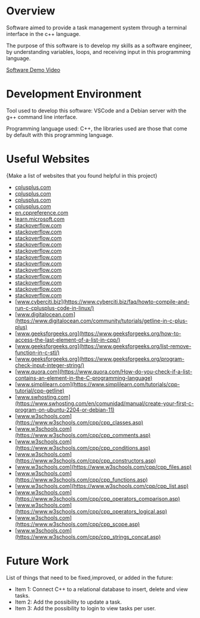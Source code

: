# Overview

Software aimed to provide a task management system through a terminal interface in the c++ language.

The purpose of this software is to develop my skills as a software engineer, by understanding variables, loops, and receiving input in this programming language.

[Software Demo Video](https://youtu.be/6kgRyUyvQ-s)

# Development Environment

Tool used to develop this software: VSCode and a Debian server with the g++ command line interface.

Programming language used: C++, the libraries used are those that come by default with this programming language.

# Useful Websites

{Make a list of websites that you found helpful in this project}

- [cplusplus.com](https://cplusplus.com/forum/beginner/51814/)
- [cplusplus.com](https://cplusplus.com/forum/beginner/88378/)
- [cplusplus.com](https://cplusplus.com/forum/beginner/235373/)
- [cplusplus.com](https://cplusplus.com/reference/list/list/remove/)
- [en.cppreference.com](https://en.cppreference.com/w/cpp/language/expressions)
- [learn.microsoft.com](https://learn.microsoft.com/en-us/cpp/cpp/new-operator-cpp?view=msvc-170)
- [stackoverflow.com](https://stackoverflow.com/questions/655065/when-should-i-use-the-new-keyword-in-c)
- [stackoverflow.com](https://stackoverflow.com/questions/679571/when-to-use-new-and-when-not-to-in-c)
- [stackoverflow.com](https://stackoverflow.com/questions/11713842/visual-c-cant-open-include-file-iostream)
- [stackoverflow.com](https://stackoverflow.com/questions/15446951/how-to-cin-whole-sentence-with-whitespaces)
- [stackoverflow.com](https://stackoverflow.com/questions/21257544/c-wait-for-user-input)
- [stackoverflow.com](https://stackoverflow.com/questions/31479556/exiting-loop-using-enterreturn-key-c)
- [stackoverflow.com](https://stackoverflow.com/questions/39193327/how-to-ask-for-input-again-c)
- [stackoverflow.com](https://stackoverflow.com/questions/57079915/how-doi-use-stdstring-to-get-user-console-input)
- [stackoverflow.com](https://stackoverflow.com/questions/5882872/reading-a-full-line-of-input)
- [stackoverflow.com](https://stackoverflow.com/questions/58926118/c-input-validation-why-is-a-0-returned-when-i-input-a-letter)
- [stackoverflow.com](https://stackoverflow.com/questions/73347313/error-with-vscode-cpptools-cl-exe-build-and-debug-is-only-usable-when-vs-code)
- [stackoverflow.com](https://stackoverflow.com/questions/9270145/c-getline-i-cant-avoid-reading-the-enter-key)
- [www.cyberciti.biz](https://www.cyberciti.biz/faq/howto-compile-and-run-c-cplusplus-code-in-linux/)
- [www.digitalocean.com](https://www.digitalocean.com/community/tutorials/getline-in-c-plus-plus)
- [www.geeksforgeeks.org](https://www.geeksforgeeks.org/how-to-access-the-last-element-of-a-list-in-cpp/)
- [www.geeksforgeeks.org](https://www.geeksforgeeks.org/list-remove-function-in-c-stl/)
- [www.geeksforgeeks.org](https://www.geeksforgeeks.org/program-check-input-integer-string/)
- [www.quora.com](https://www.quora.com/How-do-you-check-if-a-list-contains-an-element-in-the-C-programming-language)
- [www.simplilearn.com](https://www.simplilearn.com/tutorials/cpp-tutorial/cpp-getline)
- [www.swhosting.com](https://www.swhosting.com/en/comunidad/manual/create-your-first-c-program-on-ubuntu-2204-or-debian-11)
- [www.w3schools.com](https://www.w3schools.com/cpp/cpp_classes.asp)
- [www.w3schools.com](https://www.w3schools.com/cpp/cpp_comments.asp)
- [www.w3schools.com](https://www.w3schools.com/cpp/cpp_conditions.asp)
- [www.w3schools.com](https://www.w3schools.com/cpp/cpp_constructors.asp)
- [www.w3schools.com](https://www.w3schools.com/cpp/cpp_files.asp)
- [www.w3schools.com](https://www.w3schools.com/cpp/cpp_functions.asp)
- [www.w3schools.com](https://www.w3schools.com/cpp/cpp_list.asp)
- [www.w3schools.com](https://www.w3schools.com/cpp/cpp_operators_comparison.asp)
- [www.w3schools.com](https://www.w3schools.com/cpp/cpp_operators_logical.asp)
- [www.w3schools.com](https://www.w3schools.com/cpp/cpp_scope.asp)
- [www.w3schools.com](https://www.w3schools.com/cpp/cpp_strings_concat.asp)

# Future Work

List of things that need to be fixed,improved, or added in the future:

- Item 1: Connect C++ to a relational database to insert, delete and view tasks.
- Item 2: Add the possibility to update a task.
- Item 3: Add the possibility to login to view tasks per user.